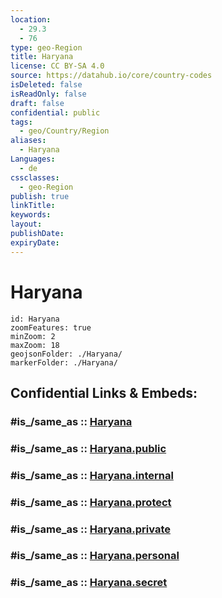 ```yaml
---
location:
  - 29.3
  - 76
type: geo-Region
title: Haryana
license: CC BY-SA 4.0
source: https://datahub.io/core/country-codes
isDeleted: false
isReadOnly: false
draft: false
confidential: public
tags:
  - geo/Country/Region
aliases:
  - Haryana
Languages:
  - de
cssclasses:
  - geo-Region
publish: true
linkTitle:
keywords:
layout:
publishDate:
expiryDate:
---
```


# Haryana

```leaflet
id: Haryana
zoomFeatures: true 
minZoom: 2 
maxZoom: 18
geojsonFolder: ./Haryana/
markerFolder: ./Haryana/
```


## Confidential Links & Embeds: 

### #is_/same_as :: [Haryana](/_Standards/Earth/Continent/Asia/Indian_Subcontinent/India/States~India/Haryana.md) 

### #is_/same_as :: [Haryana.public](/_public/Earth/Continent/Asia/Indian_Subcontinent/India/States~India/Haryana.public.md) 

### #is_/same_as :: [Haryana.internal](/_internal/Earth/Continent/Asia/Indian_Subcontinent/India/States~India/Haryana.internal.md) 

### #is_/same_as :: [Haryana.protect](/_protect/Earth/Continent/Asia/Indian_Subcontinent/India/States~India/Haryana.protect.md) 

### #is_/same_as :: [Haryana.private](/_private/Earth/Continent/Asia/Indian_Subcontinent/India/States~India/Haryana.private.md) 

### #is_/same_as :: [Haryana.personal](/_personal/Earth/Continent/Asia/Indian_Subcontinent/India/States~India/Haryana.personal.md) 

### #is_/same_as :: [Haryana.secret](/_secret/Earth/Continent/Asia/Indian_Subcontinent/India/States~India/Haryana.secret.md)

